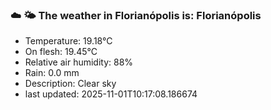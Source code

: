 ### ☁️ 🌤️  The weather in Florianópolis is: Florianópolis

- Temperature: 19.18°C
- On flesh: 19.45°C
- Relative air humidity: 88%
- Rain: 0.0 mm
- Description: Clear sky
- last updated: 2025-11-01T10:17:08.186674
